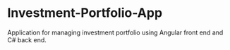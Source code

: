 # Investment-Portfolio-App
Application for managing investment portfolio using Angular front end and C# back end.
